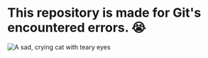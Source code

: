 
<h1><strong>This repository is made for Git's encountered errors. 😭</strong></h1>
<img src="https://i.pinimg.com/564x/52/77/b0/5277b0c5aa497eb1c8b7f25829894fe7.jpg" 
             alt="A sad, crying cat with teary eyes">
